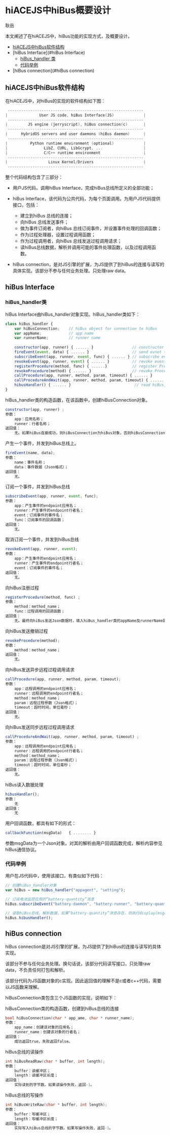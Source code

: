 # hiACEJS中hiBus概要设计

耿岳

本文阐述了在hiACEJS中，hiBus功能的实现方式，及概要设计。

- [hiACEJS中hiBus软件结构](#hiACEJS中hiBus软件结构)
- [hiBus Interface](#hiBus Interface)
   + [hiBus_handler 类](#hiBus_handler类)
   + [代码举例](#代码举例)
- [hiBus connection](#hiBus connection)


## hiACEJS中hiBus软件结构

在hiACEJS中，对hiBus的实现的软件结构如下图：

```c
 ------------------------------------------------------------
|              User JS code, hiBus Interface(JS)             |
 ------------------------------------------------------------
|         JS engine (jerryscript), hiBus connection(c)       |
 ------------------------------------------------------------ 
|      HybridOS servers and user daemons (hiBus daemon)      |
 ------------------------------------------------------------
|          Python runtime environment (optional)             |
|                LibZ, CURL, LibGcrypt, ...                  |
|                C/C++ runtime environment                   |
 ------------------------------------------------------------
|                  Linux Kernel/Drivers                      |
 ------------------------------------------------------------
```

整个代码结构包含了三部分：

- 用户JS代码，调用hiBus Interface，完成hiBus总线所定义的全部功能；

- hiBus Interface，该代码为公共代码，为每个页面调用。为用户JS代码提供接口，包括：
  - 建立到hiBus 总线的连接；
  - 向hiBus 总线发送事件；
  - 做为事件订阅者，向hiBus 总线订阅事件，并设置事件处理的回调函数；
  - 作为过程处理器，设置过程调用函数；
  - 作为过程调用者，向hiBus 总线发送过程调用请求；
  - 读hiBus总线数据，解析并调用可能的事件处理函数，以及过程调用函数。
- hiBus connection，是对JS引擎的扩展，为JS提供了到hiBus的连接与读写的具体实现。该部分不参与任何业务处理。只处理raw data。



## hiBus Interface

### hiBus_handler类

hiBus Interface由hiBus_handler对象实现。hiBus_handler类如下：

```js
class hiBus_handler {
    var hiBusConnection;    // hiBus object for connection to hiBus
    var appName;            // app name
    var runnerName;         // runner name
    
    constructor(app, runner) { ...... }                 // constructor 
    fireEvent(event, data) { ...... }                   // send evnet to hiBus
    subscribeEvent(app, runner, event, func) { ...... } // subscribe event to hiBus
    revokeEvent(app, runner, event) { ...... }          // revoke event to hiBus
    registerProcedure(method, func) { ......}           // register Procedure to hiBus
    revokeProcedure(method) { ...... }	                // revoke Procedure to hiBus
    callProcedure(app, runner, method, param, timeout) { ...... }        // call a remote procedure, synchronously
    callProcedureAndWait(app, runner, method, param, timeout) { ...... } // call a remote procedure, asynchronously
    hibusHandler() { ...... }   			             // read hiBus, and handle each data package 
}
```



hiBus_handler类的构造函数，在该函数中，创建hiBusConnection对象。

```js
constructor(app, runner) ;
参数：
    app：应用名称；
    runner：行者名称；
返回值：
    无。如果hiBus连接成功，则hiBusConnection为hiBus对象，否则hiBusConnection为undefined。
```



产生一个事件，并发到hiBus总线上。

```js
fireEvent(name, data);
参数：
    name：事件名称；
    data：事件数据（Json格式）；
返回值：
    无。
```



订阅一个事件，并发到hiBus总线

```js
subscribeEvent(app, runner, event, func);
参数：
    app：产生事件的endpoint应用名；
    runner：产生事件的endpoint行者名；
    event：订阅事件的事件名；
    func：订阅事件的回调函数；
返回值：
    无。
```



取消订阅一个事件，并发到hiBus总线

```js
revokeEvent(app, runner, event);
参数：
    app：产生事件的endpoint应用名；
    runner：产生事件的endpoint行者名；
    event：订阅事件的事件名；
返回值：
    无。
```



向hiBus注册过程

```js
registerProcedure(method, func) ;
参数：
    method：method_name；
    func：过程调用的回调函数；
返回值：
    无。最终向hiBus发送Json数据时，填入hiBus_handler类的appName及runnerName属性。
```



向hiBus发送撤销过程

```js
revokeProcedure(method);
参数：
    method：method_name；
返回值：
    无。
```



向hiBus发送异步远程过程调用请求

```js
callProcedure(app, runner, method, param, timeout);
参数：
    app：远程调用的endpoint应用名；
    runner：远程调用的endpoint行者名；
    method：method_name；
    param：远程过程参数（Json格式）；
    timeout：超时时间，单位毫秒；
返回值：
    无。
```



向hiBus发送同步远程过程调用请求

```js
callProcedureAndWait(app, runner, method, param, timeout) ;
参数：
    app：远程调用的endpoint应用名；
    runner：远程调用的endpoint行者名；
    method：method_name；
    param：远程过程参数（Json格式）；
    timeout：超时时间，单位毫秒；
返回值：
    无。
```



hiBus读入数据处理

```js
hibusHandler();
参数：
	无
返回值：
	无
```



用户回调函数，都具有如下的形式：

```js
callbackFunction(msgData)	{ ........ }
```

参数msgData为一个Json对象。对其的解析由用户回调函数完成，解析内容参见hiBus通信协议。

### 代码举例

用户在JS代码中，使用该接口，有类似如下代码：

```js
// 创建hiBus_handler对象
var hiBus = new hiBus_handler("appagent", "setting");

// 订阅电池监控应用的“battery-quantity”消息
hiBus.subscribeEvent("battery-daemon", "battery-runner", "battery-quantity", display(msgData) { ...... });

// 读取hiBus总线，解析数据，如果“battery-quantity”消息存在，则执行display(msgData) {}
hiBus.hibusHandler();
```



## hiBus connection

hiBus connection是对JS引擎的扩展，为JS提供了到hiBus的连接与读写的具体实现。

该部分不参与任何业务处理。换句话说，该部分代码读写接口，只处理raw data，不负责任何打包和解析。

该部分代码为JS函数对象的c实现。因此返回值的理解不是c或者c++代码，需要以JS函数来理解。

hiBusConnection类包含三个JS函数的实现，说明如下：



hiBusConnection类的构造函数，创建到hiBus总线的连接

```c
bool hiBusConnection(char * app_ame, char * runner_name);
参数：
    app_name：创建该对象的应用名；
    runner_name：创建该对象的行者名；
返回值：
    成功返回true，失败返回false。
```



hiBus总线的读操作

```c
int hiBusReadRaw(char * buffer, int length);
参数：
    buffer：读缓冲区；
    length：读缓冲区长度；
返回值：
    实际读到的字节数。如果读操作失败，返回-1。
```



hiBus总线的写操作

```c
int hiBusWriteRaw(char * buffer, int length);
参数：
    buffer：写缓冲区；
    length：写缓冲区长度；
返回值：
    实际写入hiBus总线的字节数。如果写操作失败，返回-1。
```




